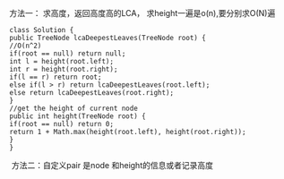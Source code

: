 方法一： 求高度，返回高度高的LCA， 求height一遍是o(n),要分别求O(N)遍
```
class Solution {
public TreeNode lcaDeepestLeaves(TreeNode root) {
//O(n^2)
if(root == null) return null;
int l = height(root.left);
int r = height(root.right);
if(l == r) return root;
else if(l > r) return lcaDeepestLeaves(root.left);
else return lcaDeepestLeaves(root.right);
}
//get the height of current node
public int height(TreeNode root) {
if(root == null) return 0;
return 1 + Math.max(height(root.left), height(root.right));
}
}
```
​
方法二：自定义pair 是node 和height的信息或者记录高度
​